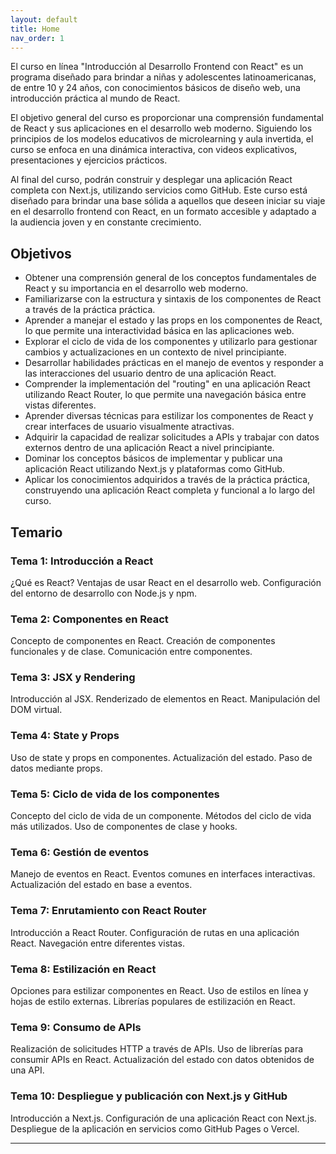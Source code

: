 ```yaml
---
layout: default
title: Home
nav_order: 1
---
```


El curso en línea "Introducción al Desarrollo Frontend con React" es un programa diseñado para brindar a niñas y adolescentes latinoamericanas, de entre 10 y 24 años, con conocimientos básicos de diseño web, una introducción práctica al mundo de React. 

El objetivo general del curso es proporcionar una comprensión fundamental de React y sus aplicaciones en el desarrollo web moderno. Siguiendo los principios de los modelos educativos de microlearning y aula invertida, el curso se enfoca en una dinámica interactiva, con videos explicativos, presentaciones y ejercicios prácticos.

Al final del curso, podrán construir y desplegar una aplicación React completa con Next.js, utilizando servicios como GitHub. Este curso está diseñado para brindar una base sólida a aquellos que deseen iniciar su viaje en el desarrollo frontend con React, en un formato accesible y adaptado a la audiencia joven y en constante crecimiento.


## Objetivos 

- Obtener una comprensión general de los conceptos fundamentales de React y su importancia en el desarrollo web moderno.
- Familiarizarse con la estructura y sintaxis de los componentes de React a través de la práctica práctica.
- Aprender a manejar el estado y las props en los componentes de React, lo que permite una interactividad básica en las aplicaciones web.
- Explorar el ciclo de vida de los componentes y utilizarlo para gestionar cambios y actualizaciones en un contexto de nivel principiante.
- Desarrollar habilidades prácticas en el manejo de eventos y responder a las interacciones del usuario dentro de una aplicación React.
- Comprender la implementación del "routing" en una aplicación React utilizando React Router, lo que permite una navegación básica entre vistas diferentes.
- Aprender diversas técnicas para estilizar los componentes de React y crear interfaces de usuario visualmente atractivas.
- Adquirir la capacidad de realizar solicitudes a APIs y trabajar con datos externos dentro de una aplicación React a nivel principiante.
- Dominar los conceptos básicos de implementar y publicar una aplicación React utilizando Next.js y plataformas como GitHub.
- Aplicar los conocimientos adquiridos a través de la práctica práctica, construyendo una aplicación React completa y funcional a lo largo del curso.

## Temario

### Tema 1: Introducción a React
¿Qué es React?
Ventajas de usar React en el desarrollo web.
Configuración del entorno de desarrollo con Node.js y npm.

### Tema 2: Componentes en React
Concepto de componentes en React.
Creación de componentes funcionales y de clase.
Comunicación entre componentes.

### Tema 3: JSX y Rendering
Introducción al JSX.
Renderizado de elementos en React.
Manipulación del DOM virtual.

### Tema 4: State y Props
Uso de state y props en componentes.
Actualización del estado.
Paso de datos mediante props.

### Tema 5: Ciclo de vida de los componentes
Concepto del ciclo de vida de un componente.
Métodos del ciclo de vida más utilizados.
Uso de componentes de clase y hooks.

### Tema 6: Gestión de eventos
Manejo de eventos en React.
Eventos comunes en interfaces interactivas.
Actualización del estado en base a eventos.

### Tema 7: Enrutamiento con React Router
Introducción a React Router.
Configuración de rutas en una aplicación React.
Navegación entre diferentes vistas.

### Tema 8: Estilización en React
Opciones para estilizar componentes en React.
Uso de estilos en línea y hojas de estilo externas.
Librerías populares de estilización en React.

### Tema 9: Consumo de APIs
Realización de solicitudes HTTP a través de APIs.
Uso de librerías para consumir APIs en React.
Actualización del estado con datos obtenidos de una API.

### Tema 10: Despliegue y publicación con Next.js y GitHub
Introducción a Next.js.
Configuración de una aplicación React con Next.js.
Despliegue de la aplicación en servicios como GitHub Pages o Vercel.

----

[^1]: [It can take up to 10 minutes for changes to your site to publish after you push the changes to GitHub](https://docs.github.com/en/pages/setting-up-a-github-pages-site-with-jekyll/creating-a-github-pages-site-with-jekyll#creating-your-site).

[Just the Docs]: https://just-the-docs.github.io/just-the-docs/
[GitHub Pages]: https://docs.github.com/en/pages
[README]: https://github.com/just-the-docs/just-the-docs-template/blob/main/README.md
[Jekyll]: https://jekyllrb.com
[GitHub Pages / Actions workflow]: https://github.blog/changelog/2022-07-27-github-pages-custom-github-actions-workflows-beta/
[use this template]: https://github.com/just-the-docs/just-the-docs-template/generate
